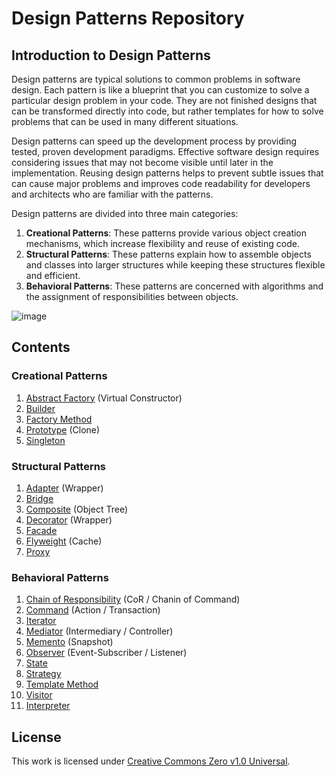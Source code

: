 
# Design Patterns Repository

## Introduction to Design Patterns

Design patterns are typical solutions to common problems in software design. Each pattern is like a blueprint that you can customize to solve a particular design problem in your code. They are not finished designs that can be transformed directly into code, but rather templates for how to solve problems that can be used in many different situations.

Design patterns can speed up the development process by providing tested, proven development paradigms. Effective software design requires considering issues that may not become visible until later in the implementation. Reusing design patterns helps to prevent subtle issues that can cause major problems and improves code readability for developers and architects who are familiar with the patterns.

Design patterns are divided into three main categories:

1. **Creational Patterns**: These patterns provide various object creation mechanisms, which increase flexibility and reuse of existing code.
2. **Structural Patterns**: These patterns explain how to assemble objects and classes into larger structures while keeping these structures flexible and efficient.
3. **Behavioral Patterns**: These patterns are concerned with algorithms and the assignment of responsibilities between objects.

![image](https://github.com/seniru-dilmith/java-design-patterns/assets/104844292/e7434b1b-9d64-423d-8425-aa7d916148b4)

## Contents

### Creational Patterns
1. [Abstract Factory](MarkDowns/creational/Abstract%20Factory.md) (Virtual Constructor)
2. [Builder](MarkDowns/creational/Builder.md)
3. [Factory Method](MarkDowns/creational/Factory%20Method.md) 
4. [Prototype](MarkDowns/creational/Prototype.md) (Clone)
5. [Singleton](MarkDowns/creational/Singleton.md)

### Structural Patterns
1. [Adapter](MarkDowns/structural/Adapter.md) (Wrapper)
2. [Bridge](MarkDowns/structural/Bridge.md) 
3. [Composite](MarkDowns/structural/Composite.md) (Object Tree)
4. [Decorator](MarkDowns/structural/Decorator.md) (Wrapper)
5. [Facade](MarkDowns/structural/Facade.md)
6. [Flyweight](MarkDowns/structural/Flyweight.md) (Cache)
7. [Proxy](MarkDowns/structural/Proxy.md)

### Behavioral Patterns
1. [Chain of Responsibility](MarkDowns/behavioural/Chain%20Of%20Responsibility.md) (CoR / Chanin of Command)
2. [Command](MarkDowns/behavioural/Command.md) (Action / Transaction)
3. [Iterator](MarkDowns/behavioural/Iterator.md)
4. [Mediator](MarkDowns/behavioural/Mediator.md) (Intermediary / Controller)
5. [Memento](MarkDowns/behavioural/Memento.md) (Snapshot)
6. [Observer](MarkDowns/behavioural/Observer.md) (Event-Subscriber / Listener)
7. [State](MarkDowns/behavioural/State.md)
8. [Strategy](MarkDowns/behavioural/Strategy.md)
9. [Template Method](MarkDowns/behavioural/Template%20Method.md)
10. [Visitor](MarkDowns/behavioural/Visitor.md)
11. [Interpreter](MarkDowns/behavioural/Interpreter.md)

## License

This work is licensed under [Creative Commons Zero v1.0 Universal](LICENSE).

